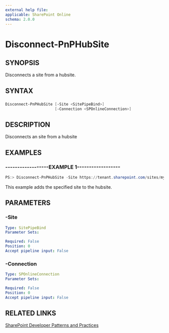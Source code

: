 ```yaml
---
external help file:
applicable: SharePoint Online
schema: 2.0.0
---
```

# Disconnect-PnPHubSite

## SYNOPSIS
Disconnects a site from a hubsite.

## SYNTAX 

### 
```powershell
Disconnect-PnPHubSite [-Site <SitePipeBind>]
                      [-Connection <SPOnlineConnection>]
```

## DESCRIPTION
Disconnects an site from a hubsite

## EXAMPLES

### ------------------EXAMPLE 1------------------
```powershell
PS:> Disconnect-PnPHubSite -Site https://tenant.sharepoint.com/sites/mysite -HubSite https://tenant.sharepoint.com/sites/hubsite
```

This example adds the specified site to the hubsite.

## PARAMETERS

### -Site


```yaml
Type: SitePipeBind
Parameter Sets: 

Required: False
Position: 0
Accept pipeline input: False
```

### -Connection


```yaml
Type: SPOnlineConnection
Parameter Sets: 

Required: False
Position: 0
Accept pipeline input: False
```

## RELATED LINKS

[SharePoint Developer Patterns and Practices](http://aka.ms/sppnp)